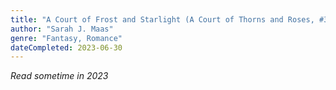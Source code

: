 ```yaml
---
title: "A Court of Frost and Starlight (A Court of Thorns and Roses, #3.5)"
author: "Sarah J. Maas"
genre: "Fantasy, Romance"
dateCompleted: 2023-06-30
---
```


*Read sometime in 2023*


